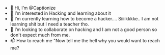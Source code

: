 - 👋 Hi, I’m @Captionize
- 👀 I’m interested in Hacking and learning about it
- 🌱 I’m currently learning how to become a hacker.... Siiiikkkke.. I am not learning shit but I need a teacher tho.
- 💞️ I’m looking to collaborate on hacking and I am not a good person so don't expect much from me.
- 📫 How to reach me "Now tell me the hell why you would want to reach me?

<!---
Captionize/Captionize is a ✨ special ✨ repository because its `README.md` (this file) appears on your GitHub profile.
You can click the Preview link to take a look at your changes.
--->
